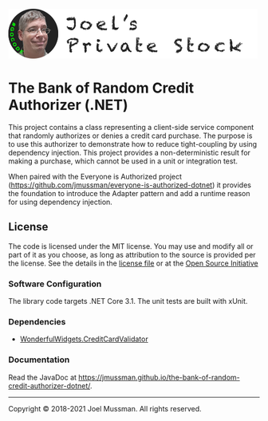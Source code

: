 ![](.common/joels-private-stock.png?raw=true)

# The Bank of Random Credit Authorizer (.NET)

This project contains a class representing a client-side service component that randomly authorizes or denies
a credit card purchase.
The purpose is to use this authorizer to demonstrate how to reduce tight-coupling by using dependency injection.
This project provides a non-deterministic result for making a purchase, which cannot be used in a unit or
integration test.

When paired with the Everyone is Authorized project (https://github.com/jmussman/everyone-is-authorized-dotnet)
it provides the foundation to introduce the Adapter
pattern and add a runtime reason for using dependency injection.

## License

The code is licensed under the MIT license.
You may use and modify all or part of it as you choose, as long as attribution to the source is provided per the license.
See the details in the [license file](./LICENSE.md) or at the [Open Source Initiative](https://opensource.org/licenses/MIT)

### Software Configuration

The library code targets .NET Core 3.1. The unit tests are built with xUnit.

### Dependencies

* [WonderfulWidgets.CreditCardValidator](https://github.com/jmussman/credit-card-validator-dotnet)

### Documentation

Read the JavaDoc at https://jmussman.github.io/the-bank-of-random-credit-authorizer-dotnet/.

<hr>
Copyright © 2018-2021 Joel Mussman. All rights reserved.